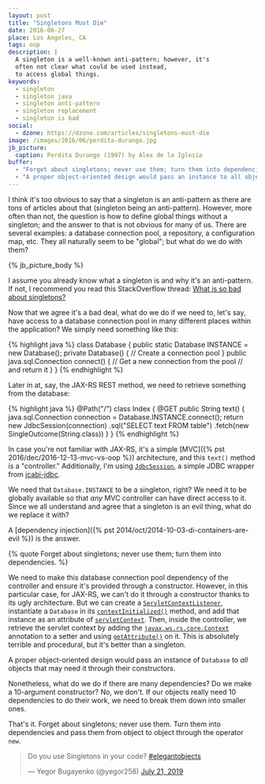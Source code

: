 ```yaml
---
layout: post
title: "Singletons Must Die"
date: 2016-06-27
place: Los Angeles, CA
tags: oop
description: |
  A singleton is a well-known anti-pattern; however, it's
  often not clear what could be used instead,
  to access global things.
keywords:
  - singleton
  - singleton java
  - singleton anti-pattern
  - singleton replacement
  - singleton is bad
social:
  - dzone: https://dzone.com/articles/singletons-must-die
image: /images/2016/06/perdita-durango.jpg
jb_picture:
  caption: Perdita Durango (1997) by Álex de la Iglesia
buffer:
  - "Forget about singletons; never use them; turn them into dependencies"
  - "A proper object-oriented design would pass an instance to all objects that may need it through their constructors."
---
```


I think it's too obvious to say that a singleton is an anti-pattern as
there are tons of articles about that (singleton being an anti-pattern).
However, more often than not, the question
is how to define global things without a singleton; and the answer to that is not
obvious for many of us. There are several examples: a database connection
pool, a repository, a configuration map, etc. They all naturally seem to
be "global"; but what do we do with them?

<!--more-->

{% jb_picture_body %}

I assume you already know what a singleton is and why it's an anti-pattern.
If not, I recommend you read this StackOverflow thread:
[What is so bad about singletons?](http://stackoverflow.com/questions/137975/what-is-so-bad-about-singletons)

Now that we agree it's a bad deal, what do we do if we need to, let's say,
have access to a database connection pool in many different places within the
application? We simply need something like this:

{% highlight java %}
class Database {
  public static Database INSTANCE = new Database();
  private Database() {
    // Create a connection pool
  }
  public java.sql.Connection connect() {
    // Get a new connection from the pool
    // and return it
  }
}
{% endhighlight %}

Later in at, say, the JAX-RS REST method, we need to retrieve something
from the database:

{% highlight java %}
@Path("/")
class Index {
  @GET
  public String text() {
    java.sql.Connection connection =
      Database.INSTANCE.connect();
    return new JdbcSession(connection)
      .sql("SELECT text FROM table")
      .fetch(new SingleOutcome(String.class))
  }
}
{% endhighlight %}

In case you're not familiar with JAX-RS, it's a simple
[MVC]({% pst 2016/dec/2016-12-13-mvc-vs-oop %}) architecture,
and this `text()` method is a "controller." Additionally, I'm using
[`JdbcSession`](http://jdbc.jcabi.com/apidocs-0.16/com/jcabi/jdbc/JdbcSession.html),
a simple JDBC wrapper from [jcabi-jdbc](http://jdbc.jcabi.com).

We need that `Database.INSTANCE` to be a singleton, right? We need it to
be globally available so that _any_ MVC controller can have direct
access to it. Since we all understand and agree that a singleton is an evil
thing, what do we replace it with?

A [dependency injection]({% pst 2014/oct/2014-10-03-di-containers-are-evil %})
is the answer.

{% quote Forget about singletons; never use them; turn them into dependencies. %}

We need to make this database connection pool dependency of the controller
and ensure it's provided through a constructor. However, in this particular
case, for JAX-RS, we can't do it through a constructor thanks to its
ugly architecture. But we can create a [`ServletContextListener`](https://docs.oracle.com/javaee/7/api/javax/servlet/ServletContextListener.html),
instantiate a `Database` in its [`contextInitialized()`](https://docs.oracle.com/javaee/7/api/javax/servlet/ServletContextListener.html#contextInitialized-javax.servlet.ServletContextEvent-) method,
and add that instance as an attribute of
[`servletContext`](https://docs.oracle.com/javaee/7/api/javax/servlet/ServletContext.html). Then, inside
the controller, we retrieve the servlet context by adding the
[`javax.ws.rs.core.Context`](http://docs.oracle.com/javaee/7/api/javax/ws/rs/core/Context.html)
annotation to a setter and using
[`getAttribute()`](https://docs.oracle.com/javaee/7/api/javax/servlet/ServletContext.html#getAttribute-java.lang.String-)
on it. This is absolutely terrible and procedural, but it's better
than a singleton.

A proper object-oriented design would pass an instance of `Database`
to _all_ objects that may need it through their constructors.

Nonetheless, what do we do if there are many dependencies? Do we make a 10-argument
constructor? No, we don't. If our objects really need 10 dependencies to do
their work, we need to break them down into smaller ones.

That's it. Forget about singletons; never use them. Turn them into dependencies
and pass them from object to object through the operator `new`.

<blockquote class="twitter-tweet"><p lang="en" dir="ltr">Do you use Singletons in your code? <a href="https://twitter.com/hashtag/elegantobjects?src=hash&amp;ref_src=twsrc%5Etfw">#elegantobjects</a></p>&mdash; Yegor Bugayenko (@yegor256) <a href="https://twitter.com/yegor256/status/1152983961674702848?ref_src=twsrc%5Etfw">July 21, 2019</a></blockquote> <script async src="https://platform.twitter.com/widgets.js" charset="utf-8"></script>
